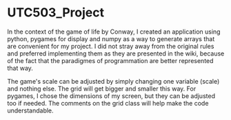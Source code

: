# UTC503_Project

In the context of the game of life by Conway, I created an application using python, pygames for display and numpy as a way to generate arrays that are convenient for my project.
I did not stray away from the original rules and preferred implementing them as they are presented in the wiki, because of the fact that the paradigmes of programmation are better
represented that way. 

The game's scale can be adjusted by simply changing one variable (scale) and nothing else. The grid will get bigger and smaller this way. 
For pygames, I chose the dimensions of my screen, but they can be adjusted too if needed.
The comments on the grid class will help make the code understandable.
